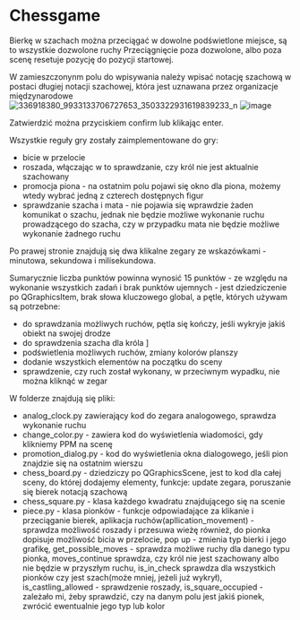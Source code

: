 # Chessgame

Bierkę w szachach można przeciągać w dowolne podświetlone miejsce, są to wszystkie dozwolone ruchy
Przeciągnięcie poza dozwolone, albo poza scenę resetuje pozycję do pozycji startowej.

W zamieszczonynm polu do wpisywania należy wpisać notację szachową w postaci długiej notacji szachowej, która jest uznawana przez organizacje międzynarodowe
![336918380_9933133706727653_3503322931619839233_n](https://user-images.githubusercontent.com/84084302/229420080-90031cad-38a8-4b80-82d0-b7a1a363cde4.png)
![image](https://user-images.githubusercontent.com/84084302/229420171-afc7a869-d1d2-4ed7-9a89-9b6d1f15fbe5.png)

Zatwierdzić można przyciskiem confirm lub klikając enter. 

Wszystkie reguły gry zostały zaimplementowane do gry:
- bicie w przelocie
- roszada, włączając w to sprawdzanie, czy król nie jest aktualnie szachowany
- promocja piona - na ostatnim polu pojawi się okno dla piona, możemy wtedy wybrać jedną z czterech dostępnych figur
- sprawdzanie szacha i mata - nie pojawia się wprawdzie żaden komunikat o szachu, jednak nie będzie możliwe wykonanie ruchu prowadzącego do szacha, czy w przypadku mata nie będzie możliwe wykonanie żadnego ruchu

Po prawej stronie znajdują się dwa klikalne zegary ze wskazówkami - minutowa, sekundowa i milisekundowa.

Sumarycznie liczba punktów powinna wynosić 15 punktów - ze względu na wykonanie wszystkich zadań i brak punktów ujemnych - jest dziedziczenie po QGraphicsItem, brak słowa kluczowego global, a pętle, których używam są potrzebne:
- do sprawdzania możliwych ruchów, pętla się kończy, jeśli wykryje jakiś obiekt na swojej drodze
- do sprawdzenia szacha dla króla ]
- podświetlenia możliwych ruchów, zmiany kolorów planszy
- dodanie wszystkich elementów na początku do sceny
- sprawdzenie, czy ruch został wykonany, w przeciwnym wypadku, nie można kliknąć w zegar


W folderze znajdują się pliki:
- analog_clock.py zawierający kod do zegara analogowego, sprawdza wykonanie ruchu
- change_color.py - zawiera kod do wyświetlenia wiadomości, gdy klikniemy PPM na scenę
- promotion_dialog.py - kod do wyświetlenia okna dialogowego, jeśli pion znajdzie się na ostatnim wierszu
- chess_board.py - dziedziczy po QGraphicsScene, jest to kod dla całej sceny, do której dodajemy elementy, funkcje: update zegara, poruszanie się bierek notacją szachową
- chess_square.py - klasa każdego kwadratu znajdującego się na scenie
- piece.py - klasa pionków - funkcje odpowiadające za klikanie i przeciąganie bierek, aplikacja ruchów(apllication_movement) - sprawdza możliwość roszady i przesuwa wieżę również, do pionka dopisuje możliwość bicia w przelocie, pop up - zmienia typ bierki i jego grafikę, get_possible_moves - sprawdza możliwe ruchy dla danego typu pionka, moves_continue sprawdza, czy król nie jest szachowany albo nie będzie w przyszłym ruchu, is_in_check sprawdza dla wszystkich pionków czy jest szach(może mniej, jeżeli już wykrył), is_castling_allowed - sprawdzenie roszady, is_square_occupied - zależało mi, żeby sprawdzić, czy na danym polu jest jakiś pionek, zwrócić ewentualnie jego typ lub kolor 
